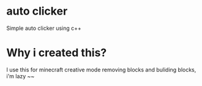 # auto clicker
Simple auto clicker using c++

# Why i created this?
I use this for minecraft creative mode removing blocks and buliding blocks, i'm lazy ~~
